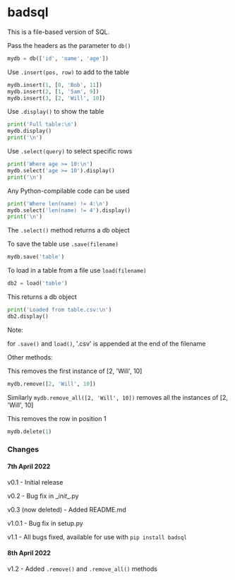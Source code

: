 # badsql
This is a file-based version of SQL.



Pass the headers as the parameter to `db()`

```python
mydb = db(['id', 'name', 'age'])
```

Use `.insert(pos, row)` to add to the table

```python
mydb.insert(1, [0, 'Bob', 11])
mydb.insert(2, [1, 'Sam', 9])
mydb.insert(3, [2, 'Will', 10])
```

Use `.display()` to show the table

```python
print('Full table:\n')
mydb.display()
print('\n')
```

Use `.select(query)` to select specific rows

```python
print('Where age >= 10:\n')
mydb.select('age >= 10').display()
print('\n')
```

Any Python-compilable code can be used

```python
print('Where len(name) != 4:\n')
mydb.select('len(name) != 4').display()
print('\n')
```

The `.select()` method returns a db object

To save the table use `.save(filename)`

```python
mydb.save('table')
```

To load in a table from a file use `load(filename)`

```python
db2 = load('table')
```

This returns a db object

```python
print('Loaded from table.csv:\n')
db2.display()
```

Note:

for `.save()` and `load()`, '.csv' is appended at the end of the filename

Other methods:

This removes the first instance of \[2, 'Will', 10]

```python
mydb.remove([2, 'Will', 10])
```

Similarly `mydb.remove_all([2, 'Will', 10])` removes all the instances of \[2, 'Will', 10]

This removes the row in position 1

```python
mydb.delete(1)
```

### Changes

#### 7th April 2022

v0.1 - Initial release

v0.2 - Bug fix in \__init__.py

v0.3 (now deleted) - Added README.md

v1.0.1 - Bug fix in setup.py

v1.1 - All bugs fixed, available for use with `pip install badsql`

#### 8th April 2022

v1.2 - Added `.remove()` and `.remove_all()` methods
